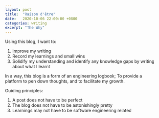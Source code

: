 ```yaml
---
layout: post
title:  "Raison d'être"
date:   2020-10-06 22:00:00 +0800
categories: writing
excerpt: "The Why"
---
```


Using this blog, I want to:
1. Improve my writing
1. Record my learnings and small wins
1. Solidify my understanding and identify any knowledge gaps by writing about what I learnt

In a way, this blog is a form of an engineering logbook; To provide a platform to pen down thoughts, and to facilitate my growth.

Guiding principles:
1. A post does not have to be perfect
1. The blog does not have to be astonishingly pretty
1. Learnings may not have to be software engineering related
